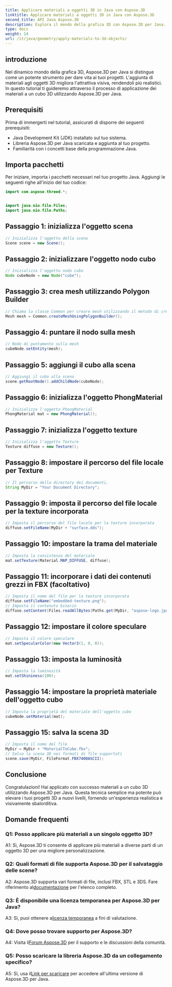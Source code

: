 ```yaml
---
title: Applicare materiali a oggetti 3D in Java con Aspose.3D
linktitle: Applicare materiali a oggetti 3D in Java con Aspose.3D
second_title: API Java Aspose.3D
description: Esplora il mondo della grafica 3D con Aspose.3D per Java. Scopri come applicare i materiali agli oggetti 3D senza problemi. Migliora i tuoi progetti con immagini realistiche.
type: docs
weight: 14
url: /it/java/geometry/apply-materials-to-3d-objects/
---
```

## introduzione

Nel dinamico mondo della grafica 3D, Aspose.3D per Java si distingue come un potente strumento per dare vita ai tuoi progetti. L'aggiunta di materiali agli oggetti 3D migliora l'attrattiva visiva, rendendoli più realistici. In questo tutorial ti guideremo attraverso il processo di applicazione dei materiali a un cubo 3D utilizzando Aspose.3D per Java.

## Prerequisiti

Prima di immergerti nel tutorial, assicurati di disporre dei seguenti prerequisiti:

- Java Development Kit (JDK) installato sul tuo sistema.
- Libreria Aspose.3D per Java scaricata e aggiunta al tuo progetto.
- Familiarità con i concetti base della programmazione Java.

## Importa pacchetti

Per iniziare, importa i pacchetti necessari nel tuo progetto Java. Aggiungi le seguenti righe all'inizio del tuo codice:

```java
import com.aspose.threed.*;


import java.nio.file.Files;
import java.nio.file.Paths;
```

## Passaggio 1: inizializza l'oggetto scena

```java
// Inizializza l'oggetto della scena
Scene scene = new Scene();
```

## Passaggio 2: inizializzare l'oggetto nodo cubo

```java
// Inizializza l'oggetto nodo cubo
Node cubeNode = new Node("cube");
```

## Passaggio 3: crea mesh utilizzando Polygon Builder

```java
// Chiama la classe Common per creare mesh utilizzando il metodo di creazione poligoni per impostare l'istanza della mesh
Mesh mesh = Common.createMeshUsingPolygonBuilder();
```

## Passaggio 4: puntare il nodo sulla mesh

```java
// Nodo di puntamento sulla mesh
cubeNode.setEntity(mesh);
```

## Passaggio 5: aggiungi il cubo alla scena

```java
// Aggiungi il cubo alla scena
scene.getRootNode().addChildNode(cubeNode);
```

## Passaggio 6: inizializza l'oggetto PhongMaterial

```java
// Inizializza l'oggetto PhongMaterial
PhongMaterial mat = new PhongMaterial();
```

## Passaggio 7: inizializza l'oggetto texture

```java
// Inizializza l'oggetto Texture
Texture diffuse = new Texture();
```

## Passaggio 8: impostare il percorso del file locale per Texture

```java
// Il percorso della directory dei documenti.
String MyDir = "Your Document Directory";
```

## Passaggio 9: imposta il percorso del file locale per la texture incorporata

```java
// Imposta il percorso del file locale per la texture incorporata
diffuse.setFileName(MyDir + "surface.dds");
```

## Passaggio 10: impostare la trama del materiale

```java
// Imposta la consistenza del materiale
mat.setTexture(Material.MAP_DIFFUSE, diffuse);
```

## Passaggio 11: incorporare i dati dei contenuti grezzi in FBX (facoltativo)

```java
// Imposta il nome del file per la texture incorporata
diffuse.setFileName("embedded-texture.png");
// Imposta il contenuto binario
diffuse.setContent(Files.readAllBytes(Paths.get(MyDir, "aspose-logo.jpg")));
```

## Passaggio 12: impostare il colore speculare

```java
// Imposta il colore speculare
mat.setSpecularColor(new Vector3(1, 0, 0));
```

## Passaggio 13: imposta la luminosità

```java
// Imposta la luminosità
mat.setShininess(100);
```

## Passaggio 14: impostare la proprietà materiale dell'oggetto cubo

```java
// Imposta la proprietà del materiale dell'oggetto cubo
cubeNode.setMaterial(mat);
```

## Passaggio 15: salva la scena 3D

```java
// Imposta il nome del file
MyDir = MyDir + "MaterialToCube.fbx";
// Salva la scena 3D nei formati di file supportati
scene.save(MyDir, FileFormat.FBX7400ASCII);
```

## Conclusione

Congratulazioni! Hai applicato con successo materiali a un cubo 3D utilizzando Aspose.3D per Java. Questa tecnica semplice ma potente può elevare i tuoi progetti 3D a nuovi livelli, fornendo un'esperienza realistica e visivamente sbalorditiva.

## Domande frequenti

### Q1: Posso applicare più materiali a un singolo oggetto 3D?

A1: Sì, Aspose.3D ti consente di applicare più materiali a diverse parti di un oggetto 3D per una migliore personalizzazione.

### Q2: Quali formati di file supporta Aspose.3D per il salvataggio delle scene?

 A2: Aspose.3D supporta vari formati di file, inclusi FBX, STL e 3DS. Fare riferimento al[documentazione](https://reference.aspose.com/3d/java/) per l'elenco completo.

### Q3: È disponibile una licenza temporanea per Aspose.3D per Java?

 A3: Sì, puoi ottenere a[licenza temporanea](https://purchase.aspose.com/temporary-license/) a fini di valutazione.

### Q4: Dove posso trovare supporto per Aspose.3D?

 A4: Visita il[Forum Aspose.3D](https://forum.aspose.com/c/3d/18) per il supporto e le discussioni della comunità.

### Q5: Posso scaricare la libreria Aspose.3D da un collegamento specifico?

 A5: Sì, usa il[Link per scaricare](https://releases.aspose.com/3d/java/) per accedere all'ultima versione di Aspose.3D per Java.